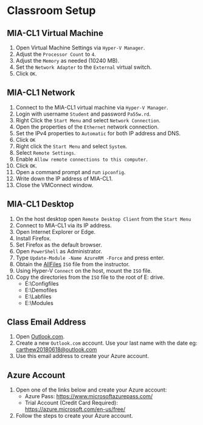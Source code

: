 # Classroom Setup

## MIA-CL1 Virtual Machine

1. Open Virtual Machine Settings via `Hyper-V Manager`.
1. Adjust the `Processor Count` to `4`.
1. Adjust the `Memory` as needed (10240 MB).
1. Set the `Network Adapter` to the `External` virtual switch.
1. Click `OK`.

## MIA-CL1 Network

1. Connect to the MIA-CL1 virtual machine via `Hyper-V Manager`.
1. Login with username `Student` and password `Pa55w.rd`.
1. Right Click the `Start Menu` and select `Network Connection`.
1. Open the properties of the `Ethernet` network connection.
1. Set the IPv4 properties to `Automatic` for both IP address and DNS.
1. Click `OK`
1. Right click the `Start Menu` and select `System`.
1. Select `Remote Settings`.
1. Enable `Allow remote connections to this computer`.
1. Click `OK`.
1. Open a command prompt and run `ipconfig`.
1. Write down the IP address of MIA-CL1.
1. Close the VMConnect window.

## MIA-CL1 Desktop

1. On the host desktop open `Remote Desktop Client` from the `Start Menu`
1. Connect to MIA-CL1 via its IP address.
1. Open Internet Explorer or Edge.
1. Install Firefox.
1. Set Firefox as the default browser.
1. Open `PowerShell` as Administrator.
1. Type `Update-Module -Name AzureRM -Force` and press enter.
1. Obtain the [AllFiles](https://github.com/MicrosoftLearning/20533-ImplementingMicrosoftAzureInfrastructureSolutions/tree/master/Allfiles) `ISO` file from the instructor.
1. Using Hyper-V `Connect` on the host, mount the `ISO` file.
1. Copy the directories from the `ISO` file to the root of E: drive.
   * E:\Configfiles
   * E:\Demofiles
   * E:\Labfiles
   * E:\Modules

## Class Email Address

1. Open [Outlook.com](https://outlook.live.com/owa/).
1. Create a new `Outlook.com` account. Use your last name with the date eg: carthew20180618@outlook.com
1. Use this email address to create your Azure account.

## Azure Account

1. Open one of the links below and create your Azure account:
   * Azure Pass: https://www.microsoftazurepass.com/
   * Trial Account (Credit Card Required): https://azure.microsoft.com/en-us/free/
1. Follow the steps to create your Azure account.




